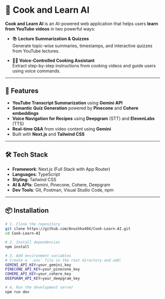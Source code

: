 # 🍳 Cook and Learn AI

**Cook and Learn AI** is an AI-powered web application that helps users **learn from YouTube videos** in two powerful ways:

- 📚 **Lecture Summarization & Quizzes**  
  Generate topic-wise summaries, timestamps, and interactive quizzes from YouTube lectures.
  
- 👩‍🍳 **Voice-Controlled Cooking Assistant**  
  Extract step-by-step instructions from cooking videos and guide users using voice commands.

---

## 🚀 Features

- **YouTube Transcript Summarization** using **Gemini API**
- **Semantic Quiz Generation** powered by **Pinecone** and **Cohere embeddings**
- **Voice Navigation for Recipes** using **Deepgram** (STT) and **ElevenLabs** (TTS)
- **Real-time Q&A** from video content using **Gemini**
- Built with **Next.js** and **Tailwind CSS**

---

## 🛠 Tech Stack

- **Framework**: Next.js (Full Stack with App Router)
- **Languages**: TypeScript
- **Styling**: Tailwind CSS  
- **AI & APIs**: Gemini, Pinecone, Cohere, Deepgram  
- **Dev Tools**: Git, Postman, Visual Studio Code, npm

---

## 📦 Installation

```bash
# 1. Clone the repository
git clone https://github.com/Anushka404/Cook-Learn-AI.git
cd Cook-Learn-AI

# 2. Install dependencies
npm install

# 3. Add environment variables
# Create a `.env` file in the root directory and add:
GEMINI_API_KEY=your_gemini_key
PINECONE_API_KEY=your_pinecone_key
COHERE_API_KEY=your_cohere_key
DEEPGRAM_API_KEY=your_deepgram_key

# 4. Run the development server
npm run dev
